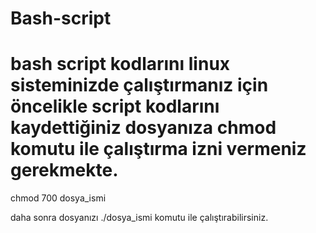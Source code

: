 # Bash-script
# bash script kodlarını linux sisteminizde çalıştırmanız için öncelikle script kodlarını kaydettiğiniz dosyanıza chmod komutu ile çalıştırma   izni vermeniz gerekmekte.

chmod 700 dosya_ismi

daha sonra dosyanızı ./dosya_ismi komutu ile çalıştırabilirsiniz.
